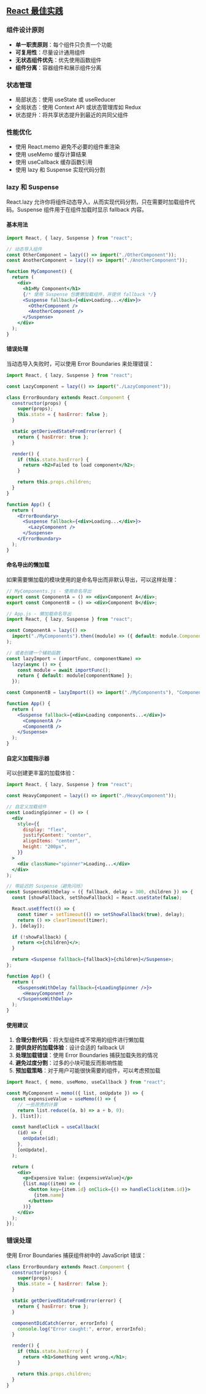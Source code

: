 ## [React 最佳实践](/note/front-end/react/components/bast-practice)

### 组件设计原则

- **单一职责原则**：每个组件只负责一个功能
- **可复用性**：尽量设计通用组件
- **无状态组件优先**：优先使用函数组件
- **组件分离**：容器组件和展示组件分离

### 状态管理

- 局部状态：使用 useState 或 useReducer
- 全局状态：使用 Context API 或状态管理库如 Redux
- 状态提升：将共享状态提升到最近的共同父组件

### 性能优化

- 使用 React.memo 避免不必要的组件重渲染
- 使用 useMemo 缓存计算结果
- 使用 useCallback 缓存函数引用
- 使用 lazy 和 Suspense 实现代码分割

### lazy 和 Suspense

React.lazy 允许你将组件动态导入，从而实现代码分割，只在需要时加载组件代码。Suspense 组件用于在组件加载时显示 fallback 内容。

#### 基本用法

```jsx
import React, { lazy, Suspense } from "react";

// 动态导入组件
const OtherComponent = lazy(() => import("./OtherComponent"));
const AnotherComponent = lazy(() => import("./AnotherComponent"));

function MyComponent() {
  return (
    <div>
      <h1>My Component</h1>
      {/* 使用 Suspense 包裹懒加载组件，并提供 fallback */}
      <Suspense fallback={<div>Loading...</div>}>
        <OtherComponent />
        <AnotherComponent />
      </Suspense>
    </div>
  );
}
```

#### 错误处理

当动态导入失败时，可以使用 Error Boundaries 来处理错误：

```jsx
import React, { lazy, Suspense } from "react";

const LazyComponent = lazy(() => import("./LazyComponent"));

class ErrorBoundary extends React.Component {
  constructor(props) {
    super(props);
    this.state = { hasError: false };
  }

  static getDerivedStateFromError(error) {
    return { hasError: true };
  }

  render() {
    if (this.state.hasError) {
      return <h2>Failed to load component</h2>;
    }

    return this.props.children;
  }
}

function App() {
  return (
    <ErrorBoundary>
      <Suspense fallback={<div>Loading...</div>}>
        <LazyComponent />
      </Suspense>
    </ErrorBoundary>
  );
}
```

#### 命名导出的懒加载

如果需要懒加载的模块使用的是命名导出而非默认导出，可以这样处理：

```jsx
// MyComponents.js - 使用命名导出
export const ComponentA = () => <div>Component A</div>;
export const ComponentB = () => <div>Component B</div>;

// App.js - 懒加载命名导出
import React, { lazy, Suspense } from "react";

const ComponentA = lazy(() =>
  import("./MyComponents").then((module) => ({ default: module.ComponentA })),
);

// 或者创建一个辅助函数
const lazyImport = (importFunc, componentName) =>
  lazy(async () => {
    const module = await importFunc();
    return { default: module[componentName] };
  });

const ComponentB = lazyImport(() => import("./MyComponents"), "ComponentB");

function App() {
  return (
    <Suspense fallback={<div>Loading components...</div>}>
      <ComponentA />
      <ComponentB />
    </Suspense>
  );
}
```

#### 自定义加载指示器

可以创建更丰富的加载体验：

```jsx
import React, { lazy, Suspense } from "react";

const HeavyComponent = lazy(() => import("./HeavyComponent"));

// 自定义加载组件
const LoadingSpinner = () => (
  <div
    style={{
      display: "flex",
      justifyContent: "center",
      alignItems: "center",
      height: "200px",
    }}
  >
    <div className="spinner">Loading...</div>
  </div>
);

// 带延迟的 Suspense（避免闪烁）
const SuspenseWithDelay = ({ fallback, delay = 300, children }) => {
  const [showFallback, setShowFallback] = React.useState(false);

  React.useEffect(() => {
    const timer = setTimeout(() => setShowFallback(true), delay);
    return () => clearTimeout(timer);
  }, [delay]);

  if (!showFallback) {
    return <>{children}</>;
  }

  return <Suspense fallback={fallback}>{children}</Suspense>;
};

function App() {
  return (
    <SuspenseWithDelay fallback={<LoadingSpinner />}>
      <HeavyComponent />
    </SuspenseWithDelay>
  );
}
```

#### 使用建议

1. **合理分割代码**：将大型组件或不常用的组件进行懒加载
2. **提供良好的加载体验**：设计合适的 fallback UI
3. **处理加载错误**：使用 Error Boundaries 捕获加载失败的情况
4. **避免过度分割**：过多的小块可能反而影响性能
5. **预加载策略**：对于用户可能很快需要的组件，可以考虑预加载

```jsx
import React, { memo, useMemo, useCallback } from "react";

const MyComponent = memo(({ list, onUpdate }) => {
  const expensiveValue = useMemo(() => {
    // 一些昂贵的计算
    return list.reduce((a, b) => a + b, 0);
  }, [list]);

  const handleClick = useCallback(
    (id) => {
      onUpdate(id);
    },
    [onUpdate],
  );

  return (
    <div>
      <p>Expensive Value: {expensiveValue}</p>
      {list.map((item) => (
        <button key={item.id} onClick={() => handleClick(item.id)}>
          {item.name}
        </button>
      ))}
    </div>
  );
});
```

### 错误处理

使用 Error Boundaries 捕获组件树中的 JavaScript 错误：

```jsx
class ErrorBoundary extends React.Component {
  constructor(props) {
    super(props);
    this.state = { hasError: false };
  }

  static getDerivedStateFromError(error) {
    return { hasError: true };
  }

  componentDidCatch(error, errorInfo) {
    console.log("Error caught:", error, errorInfo);
  }

  render() {
    if (this.state.hasError) {
      return <h1>Something went wrong.</h1>;
    }

    return this.props.children;
  }
}
```
